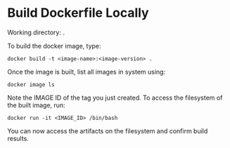 # Build Dockerfile Locally

Working directory: .

To build the docker image, type:

```
docker build -t <image-name>:<image-version> .
```

Once the image is built, list all images in system using:

```
docker image ls
```

Note the IMAGE ID of the tag you just created. To access the filesystem of the built image, run:

```
docker run -it <IMAGE_ID> /bin/bash
```

You can now access the artifacts on the filesystem and confirm build results.
#